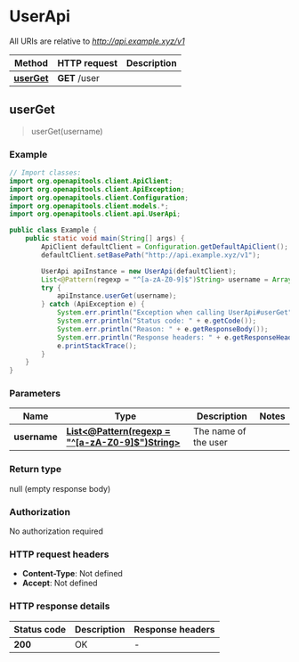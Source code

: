 # UserApi

All URIs are relative to *http://api.example.xyz/v1*

| Method | HTTP request | Description |
|------------- | ------------- | -------------|
| [**userGet**](UserApi.md#userGet) | **GET** /user |  |



## userGet

> userGet(username)



### Example

```java
// Import classes:
import org.openapitools.client.ApiClient;
import org.openapitools.client.ApiException;
import org.openapitools.client.Configuration;
import org.openapitools.client.models.*;
import org.openapitools.client.api.UserApi;

public class Example {
    public static void main(String[] args) {
        ApiClient defaultClient = Configuration.getDefaultApiClient();
        defaultClient.setBasePath("http://api.example.xyz/v1");

        UserApi apiInstance = new UserApi(defaultClient);
        List<@Pattern(regexp = "^[a-zA-Z0-9]$")String> username = Arrays.asList(); // List<@Pattern(regexp = "^[a-zA-Z0-9]$")String> | The name of the user
        try {
            apiInstance.userGet(username);
        } catch (ApiException e) {
            System.err.println("Exception when calling UserApi#userGet");
            System.err.println("Status code: " + e.getCode());
            System.err.println("Reason: " + e.getResponseBody());
            System.err.println("Response headers: " + e.getResponseHeaders());
            e.printStackTrace();
        }
    }
}
```

### Parameters


| Name | Type | Description  | Notes |
|------------- | ------------- | ------------- | -------------|
| **username** | [**List&lt;@Pattern(regexp &#x3D; &quot;^[a-zA-Z0-9]$&quot;)String&gt;**](String.md)| The name of the user | |

### Return type

null (empty response body)

### Authorization

No authorization required

### HTTP request headers

- **Content-Type**: Not defined
- **Accept**: Not defined


### HTTP response details
| Status code | Description | Response headers |
|-------------|-------------|------------------|
| **200** | OK |  -  |

